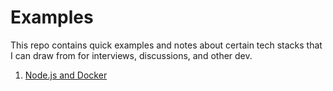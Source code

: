 # Examples

This repo contains quick examples and notes about certain tech stacks
that I can draw from for interviews, discussions, and other dev.

1. [Node.js and Docker](./nodejs-docker/README.md)
